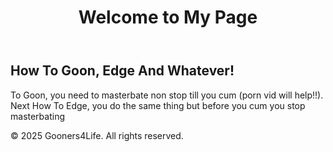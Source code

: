 <html lang="en">
<head>
  <meta charset="UTF-8">
  <meta name="viewport" content="width=device-width, initial-scale=1.0">
  <title>My Page</title>
  <style>
    /* Global Styles /
    body {
      font-family: 'Arial', sans-serif;
      margin: 0;
      padding: 0;
      background-color: #000000;
      color: #fff;
      overflow-x: hidden;
    }
    a {
      color: #8e44ad;
      text-decoration: none;
    }
    h1, h2 {
      color: #8e44ad;
    }

    / Header /
    header {
      background: #000000;
      padding: 20px;
      text-align: center;
      box-shadow: 0 4px 6px rgba(0, 0, 0, 0.1);
    }
    header h1 {
      margin: 0;
      font-size: 2.5rem;
    }

    / Navigation /
    nav {
      background: #000000;
      padding: 10px;
      text-align: center;
    }
    nav a {
      margin: 0 15px;
      font-size: 1.2rem;
    }

    / Main Content /
    main {
      padding: 40px;
      text-align: center;
    }
    main h2 {
      font-size: 2rem;
      margin-bottom: 20px;
    }
    main p {
      font-size: 1.1rem;
      line-height: 1.6;
    }

    / Footer /
    footer {
      background: #000000;
      padding: 20px;
      text-align: center;
      position: fixed;
      width: 100%;
      bottom: 0;
      box-shadow: 0 -4px 6px rgba(0, 0, 0, 0.1);
    }

    / Buttons /
    .btn {
      background: #000000;
      color: #fff;
      padding: 10px 20px;
      border-radius: 5px;
      font-size: 1.1rem;
      cursor: pointer;
      transition: background 0.3s;
    }
    .btn:hover {
      background: #000000;
    }

    / Responsive Design */
    @media (max-width: 768px) {
      header h1 {
        font-size: 2rem;
      }
      nav a {
        font-size: 1rem;
      }
      main h2 {
        font-size: 1.5rem;
      }
    }
  </style>
</head>
<body>

  <header>
    <h1>Welcome to My Page</h1> 
  </header>



  <main>
    <h2>How To Goon, Edge And Whatever!</h2>
    <p>To Goon, you need to masterbate non stop till you cum (porn vid  will help!!). 
       Next How To Edge, you do the same thing but before you cum you stop masterbating</p>
  </main>

  <footer>
    <p>&copy; 2025 Gooners4Life. All rights reserved.</p> 
  </footer>

</body>
</html>

